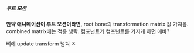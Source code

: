 ##### 루트 모션
**만약 애니메이션이 루트 모션이라면,** 
root bone의 transformation matrix 값 가져옴. combined matrix에는 적용 생략.
컴포넌트가 컴포넌트를 가지게 하면 에바?

뼈에 update transform 넘겨 ㅈ